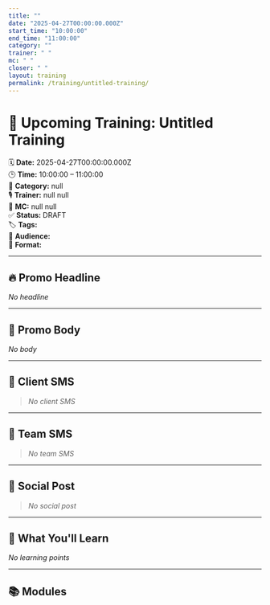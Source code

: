 ```yaml
---
title: ""
date: "2025-04-27T00:00:00.000Z"
start_time: "10:00:00"
end_time: "11:00:00"
category: ""
trainer: " "
mc: " "
closer: " "
layout: training
permalink: /training/untitled-training/
---
```


# 📆 Upcoming Training: Untitled Training

🗓️ **Date:** 2025-04-27T00:00:00.000Z  
🕒 **Time:** 10:00:00 – 11:00:00  
🎯 **Category:** null  
🎙️ **Trainer:** null null  
🎤 **MC:** null null  
✅ **Status:** DRAFT  
🏷️ **Tags:**   
👥 **Audience:**   
📍 **Format:** 

---

## 🔥 Promo Headline

_No headline_

---

## 📣 Promo Body

_No body_

---

## 💬 Client SMS

> _No client SMS_

---

## 💬 Team SMS

> _No team SMS_

---

## 📡 Social Post

> _No social post_

---

## 🧠 What You'll Learn

_No learning points_

---

## 📚 Modules